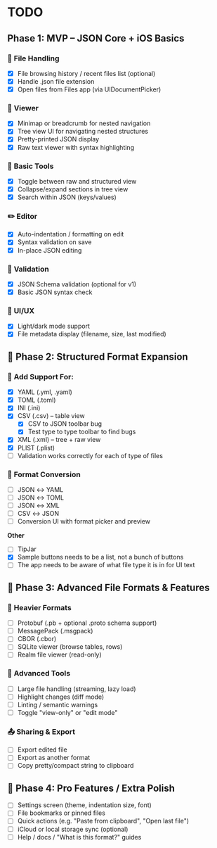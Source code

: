 # **TODO**

## **Phase 1: MVP – JSON Core + iOS Basics**
### 📁 **File Handling**
- [x] File browsing history / recent files list (optional)
- [x] Handle .json file extension
- [x] Open files from Files app (via UIDocumentPicker)

### 👀 **Viewer**
- [x] Minimap or breadcrumb for nested navigation
- [x] Tree view UI for navigating nested structures
- [x] Pretty-printed JSON display
- [x] Raw text viewer with syntax highlighting

### 🧰 **Basic Tools**
- [x] Toggle between raw and structured view
- [x] Collapse/expand sections in tree view
- [x] Search within JSON (keys/values)

### ✏️ **Editor**
- [x] Auto-indentation / formatting on edit
- [x] Syntax validation on save
- [x] In-place JSON editing

### 🧪 **Validation**
- [x] JSON Schema validation (optional for v1)
- [x] Basic JSON syntax check

### 🎨 **UI/UX**
- [x] Light/dark mode support
- [x] File metadata display (filename, size, last modified)

## 🧠 **Phase 2: Structured Format Expansion**
### 🧩 **Add Support For:**
- [x] YAML (.yml, .yaml)
- [x] TOML (.toml)
- [x] INI (.ini)
- [x] CSV (.csv) – table view
  - [x] CSV to JSON toolbar bug
  - [x] Test type to type toolbar to find bugs

- [x] XML (.xml) – tree + raw view
- [x] PLIST (.plist)
- [ ] Validation works correctly for each of type of files

### 🔄 **Format Conversion**
- [ ] JSON ↔ YAML
- [ ] JSON ↔ TOML
- [ ] JSON ↔ XML
- [ ] CSV ↔ JSON
- [ ] Conversion UI with format picker and preview

**Other**

- [ ] TipJar
- [x] Sample buttons needs to be a list, not a bunch of buttons
- [ ] The app needs to be aware of what file type it is in for UI text

## 🧬 **Phase 3: Advanced File Formats & Features**
### 💾 **Heavier Formats**
- [ ] Protobuf (.pb + optional .proto schema support)
- [ ] MessagePack (.msgpack)
- [ ] CBOR (.cbor)
- [ ] SQLite viewer (browse tables, rows)
- [ ] Realm file viewer (read-only)

### 🧠 **Advanced Tools**
- [ ] Large file handling (streaming, lazy load)
- [ ] Highlight changes (diff mode)
- [ ] Linting / semantic warnings
- [ ] Toggle "view-only" or "edit mode"

### 📤 **Sharing & Export**
- [ ] Export edited file
- [ ] Export as another format
- [ ] Copy pretty/compact string to clipboard

## 🌟 **Phase 4: Pro Features / Extra Polish**
- [ ] Settings screen (theme, indentation size, font)
- [ ] File bookmarks or pinned files
- [ ] Quick actions (e.g. "Paste from clipboard", "Open last file")
- [ ] iCloud or local storage sync (optional)
- [ ] Help / docs / "What is this format?" guides
